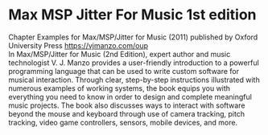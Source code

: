 # Max MSP Jitter For Music 1st edition
Chapter Examples for Max/MSP/Jitter for Music (2011) published by Oxford University Press
https://vjmanzo.com/oup <br>
In Max/MSP/Jitter for Music (2nd Edition), expert author and music technologist V. J. Manzo provides a user-friendly introduction to a powerful programming language that can be used to write custom software for musical interaction. Through clear, step-by-step instructions illustrated with numerous examples of working systems, the book equips you with everything you need to know in order to design and complete meaningful music projects. The book also discusses ways to interact with software beyond the mouse and keyboard through use of camera tracking, pitch tracking, video game controllers, sensors, mobile devices, and more. 
